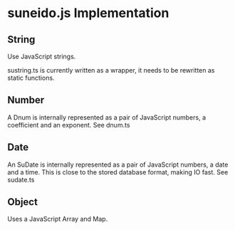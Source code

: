 suneido.js Implementation
=========================

String
-------
Use JavaScript strings.

sustring.ts is currently written as a wrapper, it needs to be rewritten as static functions.

Number
------
A Dnum is internally represented as a pair of JavaScript numbers, a coefficient and an exponent. See dnum.ts

Date
----
An SuDate is internally represented as a pair of JavaScript numbers, a date and a time. This is close to the stored database format, making IO fast. See sudate.ts

Object
------
Uses a JavaScript Array and Map.
